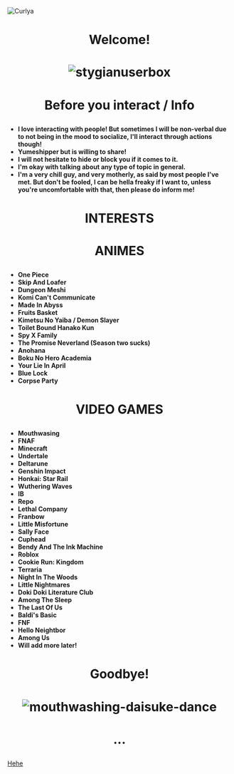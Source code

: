 ![Curlya](https://github.com/user-attachments/assets/bffe9bff-5275-4579-aa00-abd44028d6c8)

# <p align="center"> ****Welcome!****</p>

# <p align="center"> ![stygianuserbox](https://github.com/user-attachments/assets/fc6d7c9f-c2f7-425d-afbe-947636f1d1eb)</p>

# <p align="center"> ****Before you interact / Info****</p>

- **I love interacting with people! But sometimes I will be non-verbal due to not being in the mood to socialize, I'll interact through actions though!**
- **Yumeshipper but is willing to share!**
- **I will not hesitate to hide or block you if it comes to it.**
- **I'm okay with talking about any type of topic in general.**
- **I'm a very chill guy, and very motherly, as said by most people I've met. But don't be fooled, I can be hella freaky if I want to, unless you're uncomfortable with that, then please do inform me!**

# <p align="center"> ****INTERESTS****</p>

# <p align="center"> ****ANIMES****</p>

- **One Piece**
- **Skip And Loafer**
- **Dungeon Meshi**
- **Komi Can't Communicate**
- **Made In Abyss**
- **Fruits Basket**
- **Kimetsu No Yaiba / Demon Slayer**
- **Toilet Bound Hanako Kun**
- **Spy X Family**
- **The Promise Neverland (Season two sucks)**
- **Anohana**
- **Boku No Hero Academia**
- **Your Lie In April**
- **Blue Lock**
- **Corpse Party**

# <p align="center"> ****VIDEO GAMES****</p>

- **Mouthwasing**
- **FNAF**
- **Minecraft**
- **Undertale**
- **Deltarune**
- **Genshin Impact**
- **Honkai: Star Rail**
- **Wuthering Waves**
- **IB**
- **Repo**
- **Lethal Company**
- **Franbow**
- **Little Misfortune**
- **Sally Face**
- **Cuphead**
- **Bendy And The Ink Machine**
- **Roblox**
- **Cookie Run: Kingdom**
- **Terraria**
- **Night In The Woods**
- **Little Nightmares**
- **Doki Doki Literature Club**
- **Among The Sleep**
- **The Last Of Us**
- **Baldi's Basic**
- **FNF**
- **Hello Neightbor**
- **Among Us**
- **Will add more later!**

# <p align="center"> ****Goodbye!****</p>

# <p align="center"> ![mouthwashing-daisuke-dance](https://github.com/user-attachments/assets/17b500e3-fecd-45e0-9965-4ece20feffe7)</p>

# <p align="center"> ****...****</p>
[Hehe](https://www.youtube.com/watch?v=xIOg_K6Z1fg&ab_channel=JAKO)
